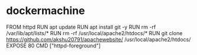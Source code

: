 # dockermachine
FROM httpd
RUN apt update
RUN apt install git -y
RUN rm -rf /var/lib/apt/lists/*
RUN rm -rf /usr/local/apache2/htdocs/*
RUN git clone https://github.com/akshu20791/apachewebsite/ /usr/local/apache2/htdocs/
EXPOSE 80
CMD ["httpd-foreground"]

